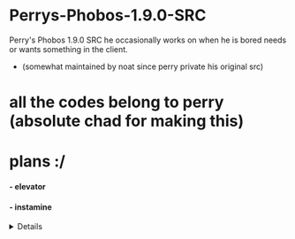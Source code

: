 # Perrys-Phobos-1.9.0-SRC
Perry's Phobos 1.9.0 SRC he occasionally works on when he is bored needs or wants something in the client.
- (somewhat maintained by noat since perry private his original src)
# all the codes belong to perry (absolute chad for making this)

# plans :/
#### - elevator
#### - instamine
<details>
  <h1>
    <summary>
      added (changelog from original phobos 1.9 and this edit)
    </summary>
  </h1>
  <h4> - All modules on modulemanager. </h4>
  <h4> - Godly Burrow (HUGE thanks to bush). </h4>
  <h4> - Quiver.</h4>
  <h4> - Animations.</h4>
  <h4> - Anchor.</h4>
  <h4> - Aspect.</h4>
  <h4> - Shaders.</h4>
  <h4> - CA Optimized.</h4>
  <h4> - Fixed TestNameTags.</h4>
  <h4> - General Code Improvement.</h4>
  <h4> - GUI Move works anywhere.</h4>
  <h4> - CA Offhandswing now works.</h4>
  <h4> - Made ReverseStep better so if u get stuck in the air all u gotta do is hit space or sneak and it stops.</h4>
  <h4> - Yport mode in speed.</h4>
  <h4> - Placebo settings removed.</h4>
  <h4> - Made Placebo settings non placebo.</h4>
  <h4> - Strength & Burrow Alert in notifcations.</h4>
  <h4> - ViewModel.</h4>
</details>

